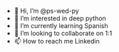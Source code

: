 - 👋 Hi, I’m @ps-wed-py
- 👀 I’m interested in deep python
- 🌱 I’m currently learning Spanish
- 💞️ I’m looking to collaborate on 1:1
- 📫 How to reach me Linkedin

<!---
ps-wed-py/ps-wed-py is a ✨ special ✨ repository because its `README.md` (this file) appears on your GitHub profile.
You can click the Preview link to take a look at your changes.
--->
